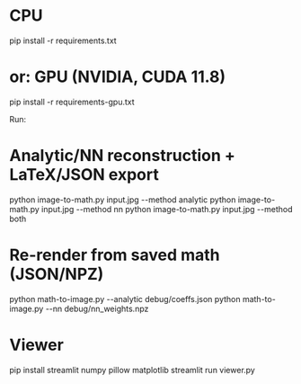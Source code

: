 # CPU
pip install -r requirements.txt

# or: GPU (NVIDIA, CUDA 11.8)
pip install -r requirements-gpu.txt


Run:

# Analytic/NN reconstruction + LaTeX/JSON export
python image-to-math.py  input.jpg  --method analytic
python image-to-math.py  input.jpg  --method nn
python image-to-math.py  input.jpg  --method both

# Re-render from saved math (JSON/NPZ)
python math-to-image.py --analytic debug/coeffs.json
python math-to-image.py --nn debug/nn_weights.npz

# Viewer
pip install streamlit numpy pillow matplotlib
streamlit run viewer.py
